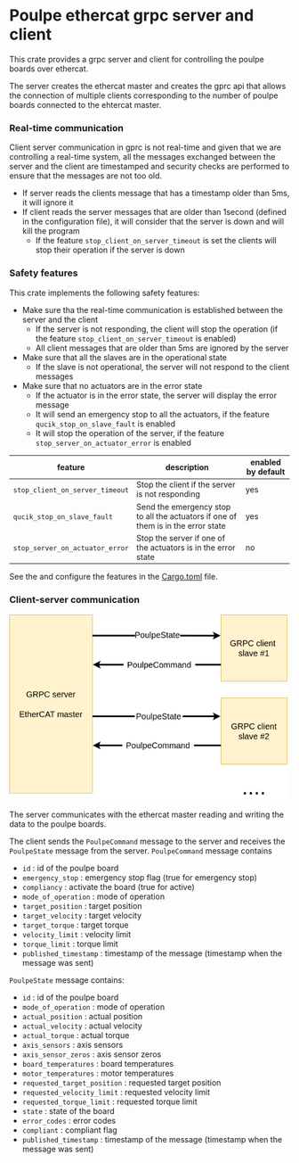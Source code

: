 # Poulpe ethercat grpc server and client

This crate provides a grpc server and client for controlling the poulpe boards over ethercat.

The server creates the ethercat master and creates the gprc api that allows the connection of multiple clients corresponding to the number of poulpe boards connected to the ehtercat master.

### Real-time communication 
Client server communication in gprc is not real-time and given that we are controlling a real-time system, all the messages exchanged between the server and the client are timestamped and security checks are performed to ensure that the messages are not too old.

- If server reads the clients message that has a timestamp older than 5ms, it will ignore it
- If client reads the server messages that are older than 1second (defined in the configuration file), it will consider that the server is down and will kill the program
    - If the feature `stop_client_on_server_timeout` is set the clients will stop their operation if the server is down

### Safety features

This crate implements the following safety features:
- Make sure tha the real-time communication is established between the server and the client
    - If the server is not responding, the client will stop the operation (if the feature `stop_client_on_server_timeout` is enabled)
    - All client messages that are older than 5ms are ignored by the server
- Make sure that all the slaves are in the operational state
    - If the slave is not operational, the server will not respond to the client messages
- Make sure that no actuators are in the error state
    - If the actuator is in the error state, the server will display the error message
    - It will send an emergency stop to all the actuators, if the feature `qucik_stop_on_slave_fault` is enabled
    - It will stop the operation of the server, if the feature `stop_server_on_actuator_error` is enabled

feature | description | enabled by default
--- | --- | ---
`stop_client_on_server_timeout` | Stop the client if the server is not responding | yes
`qucik_stop_on_slave_fault` | Send the emergency stop to all the actuators if one of them is in the error state | yes
`stop_server_on_actuator_error` | Stop the server if one of the actuators is in the error state | no

See the and configure the features in the [Cargo.toml](Cargo.toml) file.

### Client-server communication

<img src="../docs/images/grpc.png" width="500">

The server communicates with the ethercat master reading and writing the data to the poulpe boards.

The client sends the `PoulpeCommand` message to the server and receives the `PoulpeState` message from the server. `PoulpeCommand` message contains 
- `id` : id of the poulpe board
- `emergency_stop` : emergency stop flag (true for emergency stop)
- `compliancy` : activate the board (true for active)
- `mode_of_operation` : mode of operation 
- `target_position` : target position 
- `target_velocity` : target velocity
- `target_torque` : target torque
- `velocity_limit` : velocity limit
- `torque_limit` : torque limit
- `published_timestamp` : timestamp of the message (timestamp when the message was sent)

`PoulpeState` message contains:
- `id` : id of the poulpe board
- `mode_of_operation` : mode of operation
- `actual_position` : actual position
- `actual_velocity` : actual velocity
- `actual_torque` : actual torque
- `axis_sensors` : axis sensors
- `axis_sensor_zeros` : axis sensor zeros
- `board_temperatures` : board temperatures
- `motor_temperatures` : motor temperatures
- `requested_target_position` : requested target position
- `requested_velocity_limit` : requested velocity limit
- `requested_torque_limit` : requested torque limit
- `state` : state of the board
- `error_codes` : error codes
- `compliant` : compliant flag
- `published_timestamp` : timestamp of the message (timestamp when the message was sent)
